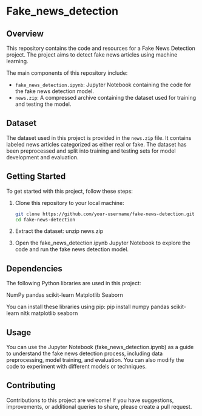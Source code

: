 # Fake_news_detection

## Overview

This repository contains the code and resources for a Fake News Detection project. The project aims to detect fake news articles using machine learning.

The main components of this repository include:
- `fake_news_detection.ipynb`: Jupyter Notebook containing the code for the fake news detection model.
- `news.zip`: A compressed archive containing the dataset used for training and testing the model.


## Dataset

The dataset used in this project is provided in the `news.zip` file. It contains labeled news articles categorized as either real or fake. The dataset has been preprocessed and split into training and testing sets for model development and evaluation.

## Getting Started

To get started with this project, follow these steps:

1. Clone this repository to your local machine:

   ```bash
   git clone https://github.com/your-username/fake-news-detection.git
   cd fake-news-detection
2. Extract the dataset:
   unzip news.zip
3. Open the fake_news_detection.ipynb Jupyter Notebook to explore the code and run the fake news detection model.

## Dependencies
The following Python libraries are used in this project:

NumPy
pandas
scikit-learn
Matplotlib
Seaborn

You can install these libraries using pip:
pip install numpy pandas scikit-learn nltk matplotlib seaborn

## Usage
You can use the Jupyter Notebook (fake_news_detection.ipynb) as a guide to understand the fake news detection process, including data preprocessing, model training, and evaluation. You can also modify the code to experiment with different models or techniques.

## Contributing

Contributions to this project are welcome! If you have suggestions, improvements, or additional queries to share, please create a pull request.


